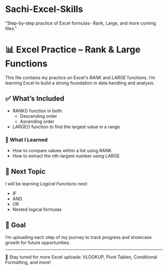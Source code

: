 # Sachi-Excel-Skills
"Step-by-step practice of Excel formulas- Rank, Large, and more coming files."
# 📊 Excel Practice – Rank & Large Functions

This file contains my practice on Excel's *RANK* and *LARGE* functions. I’m learning Excel to build a strong foundation in data handling and analysis.

## ✅ What’s Included

- RANK() function in both:
  - Descending order
  - Ascending order
- LARGE() function to find the largest value in a range

### 🧠 What I Learned
- How to compare values within a list using RANK
- How to extract the nth-largest number using LARGE

## 📅 Next Topic
I will be learning *Logical Functions* next:
- IF
- AND
- OR
- Nested logical formulas

## 🌱 Goal
I’m uploading each step of my journey to track progress and showcase growth for future opportunities.

---

📁 Stay tuned for more Excel uploads: VLOOKUP, Pivot Tables, Conditional Formatting, and more!
